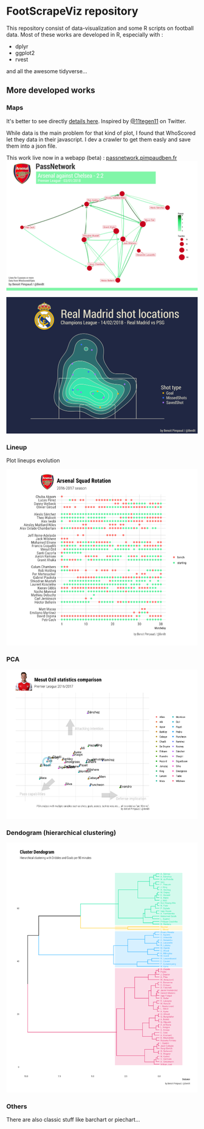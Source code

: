 # FootScrapeViz repository

This repository consist of data-visualization and some R scripts on football data.
Most of these works are developed in R, especially with :

* dplyr
* ggplot2
* rvest

and all the awesome tidyverse...

## More developed works

### Maps

It's better to see directly [details here](https://github.com/DevBen8/FootScrapeViz/tree/master/Maps). Inspired by [@11tegen11](https://twitter.com/11tegen11) on Twitter.

While data is the main problem for that kind of plot, I found that WhoScored let they data in their javascript. I dev a crawler to get them easly and save them into a json file.

This work live now in a webapp (beta) : [passnetwork.pimpaudben.fr](passnetwork.pimpaudben.fr)
![example pass network](Maps/img/passnetwork/arsenal/arsenal03012018.jpg)

![example shot map](Maps/img/shotmap/realmadrid14022017.jpg)
### Lineup

Plot lineups evolution

![image](lineup/img/arsenal_lineup.png)

### PCA

![image](PCA/ozil_comparison.png)

### Dendogram (hierarchical clustering)

![image](dendogram/dribble_goals.png)

### Others

There are also classic stuff like barchart or piechart...
